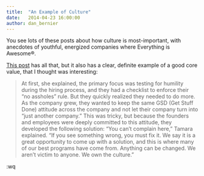 ```yaml
---
title:  "An Example of Culture"
date:   2014-04-23 16:00:00
author: dan_bernier
---
```


You see lots of these posts about how culture is most-important, with anecdotes of youthful, energized companies where Everything is Awesome®.

[This post](http://techcrunch.com/2014/04/12/culture-eats-strategy-for-breakfast/) has all that, but it also has a clear, definite example of a good core value, that I thought was interesting:

> At first, she explained, the primary focus was testing for humility during the
> hiring process, and they had a checklist to enforce their “no assholes” rule.
> But they quickly realized they needed to do more.  As the company grew, they
> wanted to keep the same GSD (Get Stuff Done) attitude across the company and
> not let their company turn into “just another company.” This was tricky, but
> because the founders and employees were deeply committed to this attitude, they
> developed the following solution: “You can’t complain here,” Tamara explained.
> “If you see something wrong, you must fix it. We say it is a great opportunity
> to come up with a solution, and this is where many of our best programs have
> come from. Anything can be changed. We aren’t victim to anyone. We own the
> culture.”

:wq
